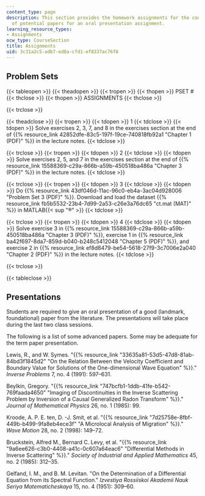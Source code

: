 ```yaml
---
content_type: page
description: This section provides the homework assignments for the course and a list
  of potential papers for an oral presentation assignment.
learning_resource_types:
- Assignments
ocw_type: CourseSection
title: Assignments
uid: 3c31a2c5-adb7-ed8a-cfd1-ef8337ac76f8
---
```


Problem Sets
------------

{{< tableopen >}}
{{< theadopen >}}
{{< tropen >}}
{{< thopen >}}
PSET #
{{< thclose >}}
{{< thopen >}}
ASSIGNMENTS
{{< thclose >}}

{{< trclose >}}

{{< theadclose >}}
{{< tropen >}}
{{< tdopen >}}
1
{{< tdclose >}}
{{< tdopen >}}
Solve exercises 2, 3, 7, and 8 in the exercises section at the end of {{% resource_link 42852dfe-83c5-197f-19ce-740818fb92a1 "Chapter 1 (PDF)" %}} in the lecture notes.
{{< tdclose >}}

{{< trclose >}}
{{< tropen >}}
{{< tdopen >}}
2
{{< tdclose >}}
{{< tdopen >}}
Solve exercises 2, 5, and 7 in the exercises section at the end of {{% resource_link 15588369-c29a-866b-a59b-450518ba486a "Chapter 3 (PDF)" %}} in the lecture notes.
{{< tdclose >}}

{{< trclose >}}
{{< tropen >}}
{{< tdopen >}}
3
{{< tdclose >}}
{{< tdopen >}}
Do {{% resource_link 43df046d-11ac-96c0-eb4a-3ac04d928006 "Problem Set 3 (PDF)" %}}. Download and load the dataset {{% resource_link fb5b5532-23b4-7d99-2a53-c26e3a76dc65 "ct.mat (MAT)" %}} in MATLAB{{< sup "®" >}}
{{< tdclose >}}

{{< trclose >}}
{{< tropen >}}
{{< tdopen >}}
4
{{< tdclose >}}
{{< tdopen >}}
Solve exercise 3 in {{% resource_link 15588369-c29a-866b-a59b-450518ba486a "Chapter 3 (PDF)" %}}, exercise 1 in {{% resource_link ba42f697-8da7-859d-b040-b248c5412048 "Chapter 5 (PDF)" %}}, and exercise 2 in {{% resource_link ef8d8479-be54-5618-27f9-3c7006e2a040 "Chapter 2 (PDF)" %}} in the lecture notes.
{{< tdclose >}}

{{< trclose >}}

{{< tableclose >}}

Presentations
-------------

Students are required to give an oral presentation of a good (landmark, foundational) paper from the literature. The presentations will take place during the last two class sessions.

The following is a list of some advanced papers. Some may be adequate for the term paper presentation.

Lewis, R., and W. Symes. "{{% resource_link "33635a81-53d5-47d8-81ab-84bd3f1845d2" "On the Relation Between the Velocity Coefficient and Boundary Value for Solutions of the One-dimensional Wave Equation" %}}." _Inverse Problems_ 7, no. 4 (1991): 597–631.

Beylkin, Gregory. "{{% resource_link "747bcfb1-1ddb-41fe-b542-769faada4650" "Imaging of Discontinuities in the Inverse Scattering Problem by Inversion of a Causal Generalized Radon Transform" %}}." _Journal of Mathematical Physics_ 26, no. 1 (1985): 99.

Kroode, A. P. E. ten, D. -J. Smit, et al. "{{% resource_link "7d25758e-8fbf-449b-b499-9fa8eb4ece3f" "A Microlocal Analysis of Migration" %}}." _Wave Motion_ 28, no. 2 (1998): 149–72.

Bruckstein, Alfred M., Bernard C. Levy, et al. "{{% resource_link "9a6ee626-c3b0-4408-a41c-0c607a64eac6" "Differential Methods in Inverse Scattering" %}}." _Society of Industrial and Applied Mathematics_ 45, no. 2 (1985): 312–35.

Gelfand, I. M., and B. M. Levitan. "On the Determination of a Differential Equation from its Spectral Function." _Izvestiya Rossiiskoi Akademii Nauk Seriya Matematicheskaya_ 15, no. 4 (1951): 309–60.
